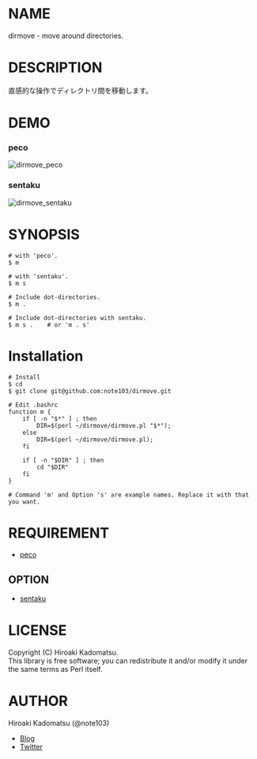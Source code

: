 # NAME

dirmove - move around directories.

# DESCRIPTION

直感的な操作でディレクトリ間を移動します。

# DEMO

### peco
![dirmove_peco](https://dl.dropboxusercontent.com/u/7779513/dirmove/dirmove_peco.gif)

### sentaku
![dirmove_sentaku](https://dl.dropboxusercontent.com/u/7779513/dirmove/dirmove_sentaku.gif)

# SYNOPSIS

    # with 'peco'.
    $ m

    # with 'sentaku'.
    $ m s

    # Include dot-directories.
    $ m .

    # Include dot-directories with sentaku.
    $ m s .    # or 'm . s'

# Installation

    # Install
    $ cd
    $ git clone git@github.com:note103/dirmove.git

    # Edit .bashrc
    function m {
        if [ -n "$*" ] ; then
            DIR=$(perl ~/dirmove/dirmove.pl "$*");
        else
            DIR=$(perl ~/dirmove/dirmove.pl);
        fi
    
        if [ -n "$DIR" ] ; then
            cd "$DIR"
        fi
    }

    # Command 'm' and Option 's' are example names. Replace it with that you want.

# REQUIREMENT

- [peco](https://github.com/peco/peco)

## OPTION

- [sentaku](https://github.com/rcmdnk/sentaku)

# LICENSE

Copyright (C) Hiroaki Kadomatsu.  
This library is free software; you can redistribute it and/or modify it under the same terms as Perl itself.

# AUTHOR

Hiroaki Kadomatsu (@note103)

- [Blog](http://note103.hateblo.jp/)
- [Twitter](https://twitter.com/note103)
